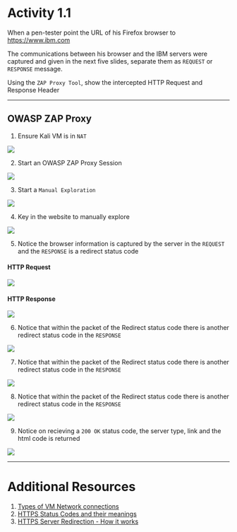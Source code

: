 # Activity 1.1

When a pen-tester point the URL of his Firefox browser to https://www.ibm.com

The communications between his browser and the IBM servers were captured and given in the next five slides, separate them as `REQUEST` or `RESPONSE` message. 

Using the `ZAP Proxy Tool`, show the intercepted HTTP Request and Response Header

---

## OWASP ZAP Proxy

1. Ensure Kali VM is in `NAT`

![](activity1.1_images/VM-NAT-Config.png)  

2. Start an OWASP ZAP Proxy Session

![](activity1.1_images/OWASPZAP-Start-Session.png)  

3. Start a `Manual Exploration`

![](activity1.1_images/Manual-Exploration.png)  

4. Key in the website to manually explore

![](activity1.1_images/Manual-Explore-IBM.png)  

5. Notice the browser information is captured by the server in the `REQUEST` and the `RESPONSE` is a redirect status code

#### HTTP Request

![](activity1.1_images/OWASPZAP-Browser-Information-Capture-Request.png)  

#### HTTP Response

![](activity1.1_images/OWASPZAP-Browser-Information-Capture-Response.png) 

6. Notice that within the packet of the Redirect status code there is another redirect status code in the `RESPONSE`

![](activity1.1_images/OWASPZAP-Redirect-Status-Code-1.png)  

7. Notice that within the packet of the Redirect status code there is another redirect status code in the `RESPONSE`

![](activity1.1_images/OWASPZAP-Redirect-Status-Code-2.png)  

8. Notice that within the packet of the Redirect status code there is another redirect status code in the `RESPONSE`

![](activity1.1_images/OWASPZAP-Redirect-Status-Code-3.png)  

9. Notice on recieving a `200 OK` status code, the server type, link and the html code is returned

![](activity1.1_images/OWASPZAP-OK-Status-Code.png)  

---

# Additional Resources
1. [Types of VM Network connections](https://docs.vmware.com/en/VMware-Workstation-Pro/16.0/com.vmware.ws.using.doc/GUID-3B504F2F-7A0B-415F-AE01-62363A95D052.html)
2. [HTTPS Status Codes and their meanings](https://www.webfx.com/web-development/glossary/http-status-codes/)
3. [HTTPS Server Redirection - How it works](https://developer.mozilla.org/en-US/docs/Web/HTTP/Redirections)